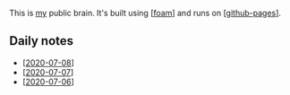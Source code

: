 This is [my](https://willcodefor.beer) public brain. It's built using [[foam]] and runs on [[github-pages]].

## Daily notes

- [[2020-07-08]]
- [[2020-07-07]]
- [[2020-07-06]]

[//begin]: # "Autogenerated link references for markdown compatibility"
[foam]: foam "Foam"
[github-pages]: github-pages "GitHub Pages"
[2020-07-07]: 2020-07-07 "2020-07-07"
[2020-07-06]: 2020-07-06 "2020-07-06"
[2020-07-08]: 2020-07-08 "2020-07-08"
[//end]: # "Autogenerated link references"
